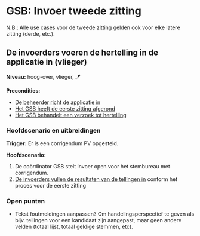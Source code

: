 # GSB: Invoer tweede zitting

N.B.: Alle use cases voor de tweede zitting gelden ook voor elke latere zitting (derde, etc.).

## De invoerders voeren de hertelling in de applicatie in (vlieger)

__Niveau:__ hoog-over, vlieger, 🪁

__Precondities:__

- [De beheerder richt de applicatie in](./beheerder.md#de-beheerder-richt-de-applicatie-in-wolk)
- [Het GSB heeft de eerste zitting afgerond](./gsb-eerste-zitting.md)
- [Het GSB behandelt een verzoek tot hertelling](./gsb-tweede-zitting.md#het-gsb-behandelt-een-verzoek-tot-onderzoekhertelling-vlieger)

### Hoofdscenario en uitbreidingen

__Trigger:__ Er is een corrigendum PV opgesteld.

__Hoofdscenario:__  

1. De coördinator GSB stelt invoer open voor het stembureau met corrigendum.
2. [De invoerders vullen de resultaten van de tellingen in](./gsb-invoer-eerste-zitting.md#de-invoerders-vullen-de-resultaten-van-de-tellingen-in-vlieger) conform het proces voor de eerste zitting

### Open punten

- Tekst foutmeldingen aanpassen? Om handelingsperspectief te geven als bijv. tellingen voor een kandidaat zijn aangepast, maar geen andere velden (totaal lijst, totaal geldige stemmen, etc).
